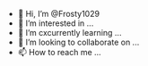 - 👋 Hi, I’m @Frosty1029
- 👀 I’m interested in ...
- 🌱 I’m cxcurrently learning ...
- 💞️ I’m looking to collaborate on ...
- 📫 How to reach me ...

<!---
Frosty1029/Frosty1029 is a ✨ special ✨ repository because its `README.md` (this file) appears on your GitHub profile.
You can click the Preview link to take a look at your changes.
--->
